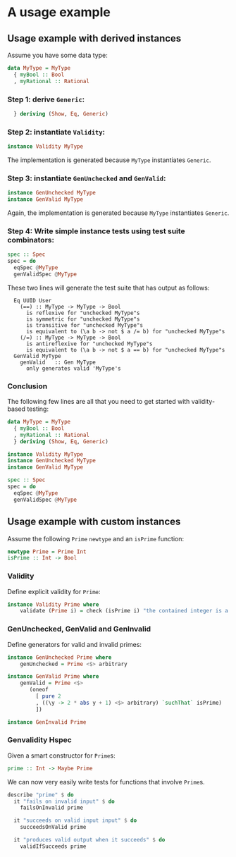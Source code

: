 # A usage example

## Usage example with derived instances

Assume you have some data type:

``` Haskell
data MyType = MyType
  { myBool :: Bool
  , myRational :: Rational
```

### Step 1: derive `Generic`:

``` Haskell
  } deriving (Show, Eq, Generic)
```

### Step 2: instantiate `Validity`:

``` Haskell
instance Validity MyType
```

The implementation is generated because `MyType` instantiates `Generic`.

### Step 3: instantiate `GenUnchecked` and `GenValid`:

``` Haskell
instance GenUnchecked MyType
instance GenValid MyType
```

Again, the implementation is generated because `MyType` instantiates `Generic`.

### Step 4: Write simple instance tests using test suite combinators:

``` Haskell
spec :: Spec
spec = do
  eqSpec @MyType
  genValidSpec @MyType
```

These two lines will generate the test suite that has output as follows:

```
  Eq UUID User
    (==) :: MyType -> MyType -> Bool
      is reflexive for "unchecked MyType"s
      is symmetric for "unchecked MyType"s
      is transitive for "unchecked MyType"s
      is equivalent to (\a b -> not $ a /= b) for "unchecked MyType"s
    (/=) :: MyType -> MyType -> Bool
      is antireflexive for "unchecked MyType"s
      is equivalent to (\a b -> not $ a == b) for "unchecked MyType"s
  GenValid MyType
    genValid   :: Gen MyType
      only generates valid 'MyType's
```

### Conclusion

The following few lines are all that you need to get started with validity-based testing:

``` Haskell
data MyType = MyType
  { myBool :: Bool
  , myRational :: Rational
  } deriving (Show, Eq, Generic)

instance Validity MyType
instance GenUnchecked MyType
instance GenValid MyType

spec :: Spec
spec = do
  eqSpec @MyType
  genValidSpec @MyType
```


## Usage example with custom instances

Assume the following `Prime` `newtype` and an `isPrime` function:

``` Haskell
newtype Prime = Prime Int
isPrime :: Int -> Bool
``` 

### Validity

Define explicit validity for `Prime`:

``` Haskell
instance Validity Prime where
    validate (Prime i) = check (isPrime i) "the contained integer is a prime"
```

### GenUnchecked, GenValid and GenInvalid

Define generators for valid and invalid primes:

``` Haskell
instance GenUnchecked Prime where
    genUnchecked = Prime <$> arbitrary

instance GenValid Prime where
    genValid = Prime <$>
       (oneof
         [ pure 2
         , ((\y -> 2 * abs y + 1) <$> arbitrary) `suchThat` isPrime)
         ])

instance GenInvalid Prime
```

### Genvalidity Hspec

Given a smart constructor for `Prime`s:

``` Haskell
prime :: Int -> Maybe Prime
```

We can now very easily write tests for functions that involve `Prime`s.

``` Haskell
describe "prime" $ do
  it "fails on invalid input" $ do
    failsOnInvalid prime

  it "succeeds on valid input input" $ do
    succeedsOnValid prime

  it "produces valid output when it succeeds" $ do
    validIfSucceeds prime
```

